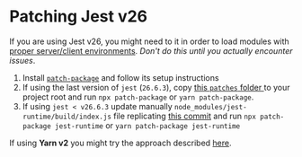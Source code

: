# Patching Jest v26

If you are using Jest v26, you might need to it in order to load modules with [proper server/client environments](#73). _Don't do this until you actually encounter issues_.

1. Install [`patch-package`](https://github.com/ds300/patch-package#set-up) and follow its setup instructions
2. If using the last version of `jest` (`26.6.3`), copy [this `patches` folder ](../patches) to your project root and run `npx patch-package` or `yarn patch-package`.
3. If using `jest < v26.6.3` update manually `node_modules/jest-runtime/build/index.js` file replicating [this commit](https://github.com/facebook/jest/commit/e5a84d92fc906a5bb140f9753b644319cea095da#diff-c0d5b59e96fdc7ffc98405e8afb46d525505bc7b1c24916b5c8482de5a186c00) and run `npx patch-package jest-runtime` or `yarn patch-package jest-runtime`

If using **Yarn v2** you might try the approach described [here](https://github.com/toomuchdesign/next-page-tester/issues/219).
